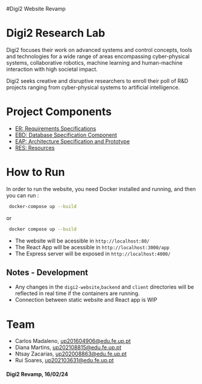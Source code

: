 #Digi2 Website Revamp

# Digi2 Research Lab
Digi2 focuses their work on advanced systems and control concepts, tools and technologies for a wide range of areas encompassing cyber-physical systems, collaborative robotics, machine learning and human-machine interaction with high societal impact.

Digi2 seeks creative and disruptive researchers to enroll their poll of R&D projects ranging from cyber-physical systems to artificial intelligence.


# Project Components
- [ER: Requirements Specifications](docs/er.md)
- [EBD: Database Specification Component](docs/ebd.md)
- [EAP: Architecture Specification and Prototype](docs/eap.md)
- [RES: Resources](docs/resouces.md)

# How to Run
In order to run the website, you need Docker installed and running, and then you can run : 

```bash
 docker-compose up --build
```
or
```bash
 docker compose up --build 
```

- The website will be acessible in `http://localhost:80/` 
- The React App will be acessible in `http://localhost:3000/app`
- The Express server will be exposed in `http://localhost:4000/`




## Notes - Development
- Any changes in the `digi2-website`,`backend` and `client` directories will be reflected in real time if the containers are running. 
- Connection between static website and React app is WIP


# Team
- Carlos Madaleno, up201604906@edu.fe.up.pt
- Diana Martins, up202108815@edu.fe.up.pt
- Ntsay Zacarias, up202008863@edu.fe.up.pt
- Rui Soares, up202103631@edu.fe.up.pt

#### Digi2 Revamp, 16/02/24